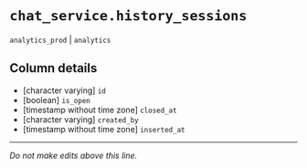 # `chat_service.history_sessions`
`analytics_prod` | `analytics`

## Column details
* [character varying] `id`
* [boolean]   `is_open`
* [timestamp without time zone] `closed_at`
* [character varying] `created_by`
* [timestamp without time zone] `inserted_at`

-------------------------------------------------------------------------------
*Do not make edits above this line.*
